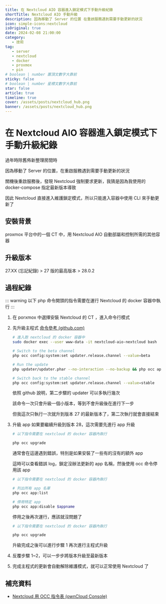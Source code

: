 ```yaml
---
title: 在 Nextcloud AIO 容器進入鎖定模式下手動升級紀錄
shortTitle: Nextcloud AIO 手動升級
description: 因為移動了 Server 的位置 在重啟服務遇到需要手動更新的狀況
icon: simple-icons:nextcloud
isOriginal: true
date: 2024-02-08 21:00:00
category:
   - 技術
tag:
   - server
   - nextcloud
   - docker
   - proxmox
   - pin
# boolean | number 置頂文數字大靠前
sticky: false
# boolean | number 星標文數字大靠前
star: false
article: true
timeline: true
cover: /assets/posts/nextcloud_hub.png
banner: /assets/posts/nextcloud_hub.png
---
```


# 在 Nextcloud AIO 容器進入鎖定模式下手動升級紀錄

過年時除舊佈新整理房間時

因為移動了 Server 的位置，在重啟服務遇到需要手動更新的狀況

<!-- more -->

關機後重啟服務後，發現 Nextcloud 強制要求更新，我猜是因為我使用的 docker-compose 指定最新版本導致

因此 Nextcloud 直接進入維護鎖定模式，所以只能進入容器中使用 CLI 來手動更新了

## 安裝背景
proxmox 平台中的一個 CT 中，用 Nextcloud AIO 自動部屬和控制所需的其他容器

## 升級版本
27.XX (忘記紀錄) > 27 版的最高版本 > 28.0.2

## 過程紀錄

::: warning
以下 php 命令開頭的指令需要在運行 Nextcloud 的 docker 容器中執行
:::

1. 在 porxmox 中選擇安裝 Nextcloud 的 CT ，進入命令行模式
2. 先升級主程式 [命令參考 (github.com)](https://github.com/nextcloud/all-in-one/discussions/2692)
    ```bash
    # 進入跑 nextcloud 的 docker 容器中
    sudo docker exec --user www-data -it nextcloud-aio-nextcloud bash
    
    # Switch to the beta channel
    php occ config:system:set updater.release.channel --value=beta
    
    # Run the update
    php updater/updater.phar --no-interaction --no-backup && php occ app:enable nextcloud-aio --force
    
    # Switch back to the stable channel
    php occ config:system:set updater.release.channel --value=stable
    ```
    依照 github 說明，第二步驟的 updater 可以多執行幾次
    
    該命令一次只會升級一個小版本，等到不會升級後在進行下一步
    
    但我這次只執行一次就升到版本 27 的最新版本了，第二次執行就會直接結束

3. 升級 app
    如果要繼續升級到版本 28，這次需要先進行 app 升級
    ```bash
    # 以下指令需要在 nextcloud 的 docker 容器內執行
    
    php occ upgrade
    ```
    通常會在這邊遇到錯誤，特別是如果安裝了一些有的沒有的額外 app
    
    這時可以查看錯誤 log，鎖定沒辦法更新的 app 名稱，然後使用 occ 命令停用該 app
    ```bash
    # 以下指令需要在 nextcloud 的 docker 容器內執行
    
    # 列出所有 app 名單
    php occ app:list
    
    # 停用特定 app
    php occ app:disable $appname
    ```
    停用之後再次運行，應該就沒問題了
    ```bash
    # 以下指令需要在 nextcloud 的 docker 容器內執行
    
    php occ upgrade
    ```
    升級完成之後可以進行步驟 1 再次進行主程式升級
    
4. 反覆步驟 1~2，可以一步步將版本升級至最新版本
5. 完成主程式的更新會自動解除維護模式，就可以正常使用 Nextcloud 了
## 補充資料
- [Nextcloud 用 OCC 指令表 (ownCloud Console)](https://docs.nextcloud.com/server/latest/admin_manual/configuration_server/occ_command.html)